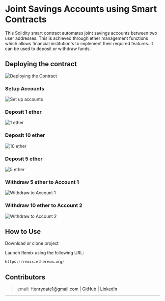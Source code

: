 # Joint Savings Accounts using Smart Contracts

This Solidity smart contract automates joint savings accounts between two user addresses. This is achieved through ether management functions which allows financial institution's to implement their required features. It can be used to deposit or withdraw funds. 

## Deploying the contract

![Deploying the Contract](Execution_Results/deploying_contract.png)

### Setup Accounts

![Set up accounts](Execution_Results/contract.png)

### Deposit 1 ether

![1 ether](Execution_Results/deposit_1eth.png)

### Deposit 10 ether

![10 ether](Execution_Results/deposit_10eth.png)

### Deposit 5 ether
![5 ether](Execution_Results/deposit_5eth.png)

### Withdraw 5 ether to Account 1

![Withdraw to Account 1](Execution_Results/withdrawing_5eth.png)

### Withdraw 10 ether to Account 2

![Withdraw to Account 2](Execution_Results/withdrawing_10eth.png)


## How to Use

Download or clone project 

Launch Remix using the following URL:

```python
https://remix.ethereum.org/
```
## Contributors
> email: Henrydate1@gmail.com |
> [GitHub](https://github.com/henrydate) |
> [LinkedIn](https://www.linkedin.com/in/henry-date-9356351a4/)

---


